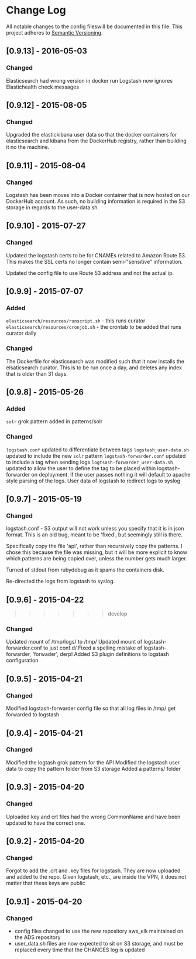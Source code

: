 # Change Log
All notable changes to the config fileswill be documented in this file.
This project adheres to [Semantic Versioning](http://semver.org/).

## [0.9.13] - 2016-05-03
### Changed
Elasticsearch had wrong version in docker run
Logstash now ignores Elastichealth check messages

## [0.9.12] - 2015-08-05
### Changed
Upgraded the elastickibana user data so that the docker containers for elasticsearch
and kibana from the DockerHub registry, rather than building it no the machine.

## [0.9.11] - 2015-08-04
### Changed
Logstash has been moves into a Docker container that is now hosted on our
DockerHub account. As such, no building information is required in the S3 storage
in regards to the user-data.sh.

## [0.9.10] - 2015-07-27
### Changed
Updated the logstash certs to be for CNAMEs related to Amazon Route 53. This
makes the SSL certs no longer contain semi-"sensitive" information.

Updated the config file to use Route 53 address and not the actual ip.

## [0.9.9] - 2015-07-07
### Added
`elasticsearch/resources/runscript.sh` - this runs curator
`elasticsearch/resources/cronjob.sh` - the crontab to be added that runs curator daily

### Changed
The Dockerfile for elasticsearch was modified such that it now installs the
elsaticsearch curator. This is to be run once a day, and deletes any index that
is older than 31 days.

## [0.9.8] - 2015-05-26
### Added
`solr` grok pattern added in patterns/solr

### Changed
`logstash.conf` updated to differentiate between tags
`logstash_user-data.sh` updated to include the new `solr` pattern
`logstash-forwarder.conf` updated to include a tag when sending logs
`logtsash-forwarder_user-data.sh` updated to allow the user to define the tag
to be placed within logstash-forwarder on deployment. If the user passes nothing
it will default to apache style parsing of the logs.
User data of logstash to redirect logs to syslog

## [0.9.7] - 2015-05-19
### Changed
logstash.conf - S3 output will not work unless you specify that it is in json
format. This is an old bug, meant to be 'fixed', but seemingly still is there.

Specifically copy the file 'api', rather than recursively copy the patterns. I
chose this because the file was missing, but it will be more explicit to know
which patterns are being copied over, unless the number gets much larger.

Turned of stdout from rubydebug as it spams the containers disk.

Re-directed the logs from logstash to syslog.

## [0.9.6] - 2015-04-22
>>>>>>> develop
### Changed
Updated mount of /tmp/logs/ to /tmp/
Updated mount of logstash-forwarder.conf to just conf.d/
Fixed a spelling mistake of logstash-forwarder, 'forwader', derp!
Added S3 plugin definitions to logstash configuration

## [0.9.5] - 2015-04-21
### Changed
Modified logstash-forwarder config file so that all log files in /tmp/ get forwarded to logstash

## [0.9.4] - 2015-04-21
### Changed
Modified the logtash grok pattern for the API
Modified the logstash user data to copy the pattern folder from S3 storage
Added a patterns/ folder

## [0.9.3] - 2015-04-20
### Changed
Uploaded key and crt files had the wrong CommonName and have been updated to have
the correct one.

## [0.9.2] - 2015-04-20
### Changed
Forgot to add the .crt and .key files for logstash. They are now uploaded and
added to the repo. Given logstash, etc., are inside the VPN, it does not matter
that these keys are public

## [0.9.1] - 2015-04-20
### Changed
- config files changed to use the new repository aws_elk maintained on the
ADS repository
- user_data.sh files are now expected to sit on S3 storage, and must be replaced
every time that the CHANGES log is updated

